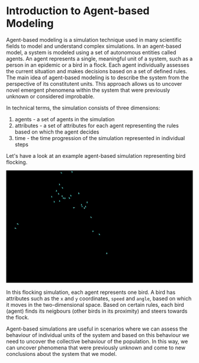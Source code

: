 # Introduction to Agent-based Modeling

Agent-based modeling is a simulation technique used in many scientific fields to model and understand complex simulations. In an agent-based model, a system is modeled using a set of autonomous entities called agents. An agent represents a single, meaningful unit of a system, such as a person in an epidemic or a bird in a flock. Each agent individually assesses the current situation and makes decisions based on a set of defined rules. The main idea of agent-based modeling is to describe the system from the perspective of its constitutent units. This approach allows us to uncover novel emergent phenomena within the system that were previously unknown or considered improbable.

In technical terms, the simulation consists of three dimensions:
1. agents - a set of agents in the simulation
2. attributes - a set of attributes for each agent representing the rules based on which the agent decides
3. time - the time progression of the simulation represented in individual steps

Let's have a look at an example agent-based simulation representing bird flocking.

![Flocking](./flocking.gif)

In this flocking simulation, each agent represents one bird. A bird has attributes such as the `x` and `y` coordinates, `speed` and `angle`, based on which it moves in the two-dimensional space. Based on certain rules, each bird (agent) finds its neigbours (other birds in its proximity) and steers towards the flock.

Agent-based simulations are useful in scenarios where we can assess the behaviour of individual units of the system and based on this behaviour we need to uncover the collective behaviour of the population. In this way, we can uncover phenomena that were previously unknown and come to new conclusions about the system that we model.